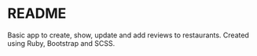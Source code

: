 # README

Basic app to create, show, update and add reviews to restaurants.
Created using Ruby, Bootstrap and SCSS.
